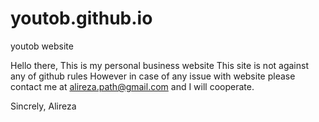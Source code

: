 # youtob.github.io
youtob website

Hello there,
This is my personal business website 
This site is not against any of github rules
However in case of any issue with website please
contact me at alireza.path@gmail.com and I will cooperate.

Sincrely,
Alireza
